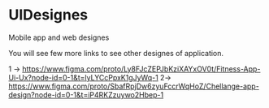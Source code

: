 # UIDesignes
Mobile app and web designes

You will see few more links to see other designes of application.

1 -> https://www.figma.com/proto/Ly8FJcZEPJbKziXAYxOV0t/Fitness-App-Ui-Ux?node-id=0-1&t=lyLYCcPpxK1gJyWq-1
2-> https://www.figma.com/proto/SbafRpjDw6zyuFccrWqHoZ/Chellange-app-design?node-id=0-1&t=iP4RKZzuywo2Hbep-1
